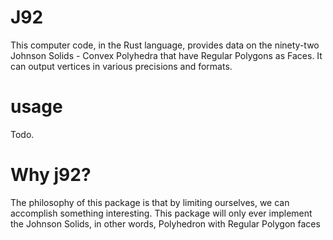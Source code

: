 # J92

This computer code, in the Rust language, provides data on the 
ninety-two Johnson Solids - Convex Polyhedra that have Regular Polygons 
as Faces. It can output vertices in various precisions and formats.

# usage

Todo. 

# Why j92? 

The philosophy of this package is that by limiting ourselves, we can 
accomplish something interesting. This package will only ever implement 
the Johnson Solids, in other words, Polyhedron with Regular Polygon faces



